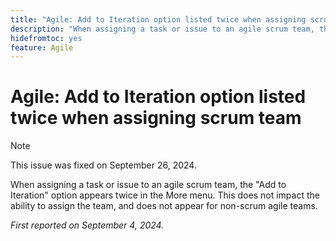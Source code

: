 ```yaml
---
title: "Agile: Add to Iteration option listed twice when assigning scrum team"
description: "When assigning a task or issue to an agile scrum team, the Add to Iteration option appears twice in the More menu. This does not impact the ability to assign the team, and does not appear for non-scrum agile teams."
hidefromtoc: yes
feature: Agile
---
```

# Agile: Add to Iteration option listed twice when assigning scrum team

>[!NOTE]
>
>This issue was fixed on September 26, 2024.

When assigning a task or issue to an agile scrum team, the "Add to Iteration" option appears twice in the More menu. This does not impact the ability to assign the team, and does not appear for non-scrum agile teams.

_First reported on September 4, 2024._
